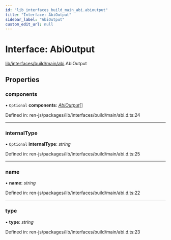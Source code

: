 ```yaml
---
id: "lib_interfaces_build_main_abi.abioutput"
title: "Interface: AbiOutput"
sidebar_label: "AbiOutput"
custom_edit_url: null
---
```


# Interface: AbiOutput

[lib/interfaces/build/main/abi](../modules/lib_interfaces_build_main_abi.md).AbiOutput

## Properties

### components

• `Optional` **components**: [*AbiOutput*](lib_interfaces_build_main_abi.abioutput.md)[]

Defined in: ren-js/packages/lib/interfaces/build/main/abi.d.ts:24

___

### internalType

• `Optional` **internalType**: *string*

Defined in: ren-js/packages/lib/interfaces/build/main/abi.d.ts:25

___

### name

• **name**: *string*

Defined in: ren-js/packages/lib/interfaces/build/main/abi.d.ts:22

___

### type

• **type**: *string*

Defined in: ren-js/packages/lib/interfaces/build/main/abi.d.ts:23
